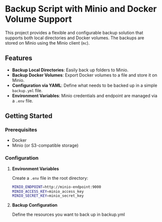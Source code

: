 # Backup Script with Minio and Docker Volume Support

This project provides a flexible and configurable backup solution that supports both local directories and Docker volumes. The backups are stored on Minio using the Minio client (`mc`).

## Features

- **Backup Local Directories**: Easily back up folders to Minio.
- **Backup Docker Volumes**: Export Docker volumes to a file and store it on Minio.
- **Configuration via YAML**: Define what needs to be backed up in a simple `backup.yml` file.
- **Environment Variables**: Minio credentials and endpoint are managed via a `.env` file.

## Getting Started

### Prerequisites

- Docker
- Minio (or S3-compatible storage)

### Configuration

1. **Environment Variables**

   Create a `.env` file in the root directory:

   ```bash
   MINIO_ENDPOINT=http://minio-endpoint:9000
   MINIO_ACCESS_KEY=minio_access_key
   MINIO_SECRET_KEY=minio_secret_key

2. **Backup Configuration**

    Define the resources you want to back up in backup.yml
